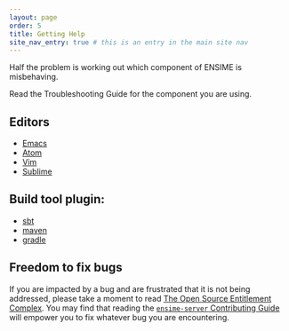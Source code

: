 ```yaml
---
layout: page
order: 5
title: Getting Help
site_nav_entry: true # this is an entry in the main site nav
---
```


Half the problem is working out which component of ENSIME is misbehaving.

Read the Troubleshooting Guide for the component you are using.

## Editors

- [Emacs](/editors/emacs/troubleshooting/)
- [Atom](/editors/atom/troubleshooting/)
- [Vim](/editors/vim/troubleshooting/)
- [Sublime](/editors/sublime/troubleshooting/)

## Build tool plugin:

- [sbt](/build_tools/sbt/#troubleshooting)
- [maven](/build_tools/maven/#troubleshooting)
- [gradle](/build_tools/gradle/#troubleshooting)

## Freedom to fix bugs

If you are impacted by a bug and are frustrated that it is not being addressed, please take a moment to read [The Open Source Entitlement Complex](https://medium.com/@fommil/the-open-source-entitlement-complex-bcb718e2326d#.tvgf7fn0v). You may find that reading the [`ensime-server` Contributing Guide](/server/contributing) will empower you to fix whatever bug you are encountering.
